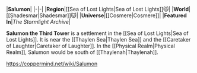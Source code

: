 |**Salumon**|
|-|-|
|**Region**|[[Sea of Lost Lights\|Sea of Lost Lights]]🐱︎|
|**World**|[[Shadesmar\|Shadesmar]]🐱︎|
|**Universe**|[[Cosmere\|Cosmere]]|
|**Featured In**|*The Stormlight Archive*|

**Salumon the Third Tower** is a settlement in the [[Sea of Lost Lights\|Sea of Lost Lights]]. It is near the [[Thaylen Sea\|Thaylen Sea]] and the [[Caretaker of Laughter\|Caretaker of Laughter]].
In the [[Physical Realm\|Physical Realm]], Salumon would be south of [[Thaylenah\|Thaylenah]].



https://coppermind.net/wiki/Salumon